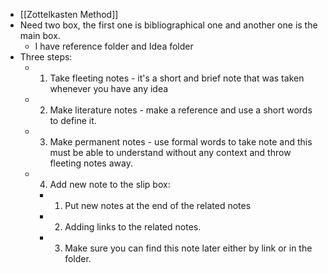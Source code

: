 - [[Zottelkasten Method]]
- Need two box, the first one is bibliographical one and another one is the main box.
    - I have reference folder and Idea folder
- Three steps:
    - 1. Take fleeting notes - it's a short and brief note that was taken whenever you have any idea
    - 2. Make literature notes - make a reference and use a short words to define it.
    - 3. Make permanent notes - use formal words to take note and this must be able to understand without any context and throw fleeting notes away.
    - 4. Add new note to the slip box:
        - 1. Put new notes at the end of the related notes
        - 2. Adding links to the related notes.
        - 3. Make sure you can find this note later either by link or in the folder.
